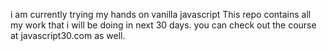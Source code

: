 i am currently trying my hands on vanilla javascript
This repo contains all my work that i will be doing in next 30 days.
you can check out the course at javascript30.com as well.
